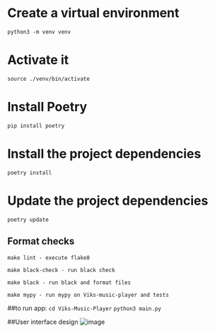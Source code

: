 

# Create a virtual environment
```python3 -m venv venv```

# Activate it
```source ./venv/bin/activate```

# Install Poetry
```pip install poetry```

# Install the project dependencies 
```poetry install```

# Update the project dependencies 
```poetry update```

## Format checks

```shell script
make lint - execute flake8

make black-check - run black check

make black - run black and format files

make mypy - run mypy on Viks-music-player and tests

```

##to run app:
```cd Viks-Music-Player```
```python3 main.py```


##User interface design 
![image](UI/ui.png)